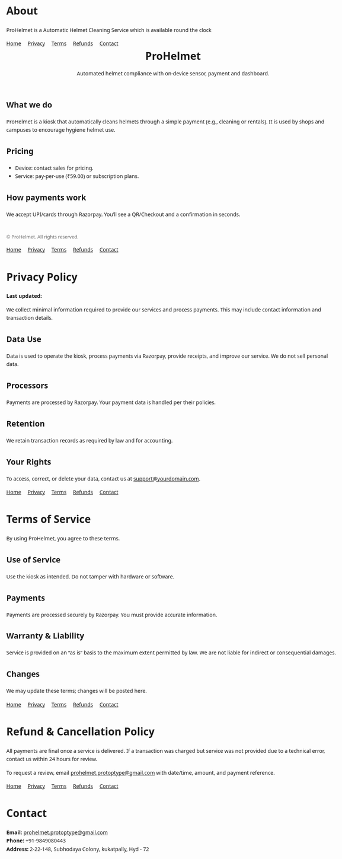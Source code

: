 # About
ProHelmet is a Automatic Helmet Cleaning Service which is available round the clock
<!doctype html>
<html lang="en">
<head>
  <meta charset="utf-8" />
  <title>ProHelmet — Smart Helmet Station</title>
  <meta name="viewport" content="width=device-width, initial-scale=1" />
  <style>body{font-family:system-ui,-apple-system,Segoe UI,Roboto,Arial,sans-serif;max-width:900px;margin:40px auto;padding:0 16px;line-height:1.6}nav a{margin-right:14px}header h1{margin:0 0 8px}footer{margin-top:40px;font-size:.9em;color:#666}</style>
</head>
<body>
  <nav>
    <a href="index.html">Home</a>
    <a href="privacy.html">Privacy</a>
    <a href="terms.html">Terms</a>
    <a href="refund.html">Refunds</a>
    <a href="contact.html">Contact</a>
  </nav>

  <header>
    <h1>ProHelmet</h1>
    <p>Automated helmet compliance with on-device sensor, payment and dashboard.</p>
  </header>

  <h2>What we do</h2>
  <p>ProHelmet is a kiosk that automatically cleans helmets through a simple payment (e.g., cleaning or rentals). It is used by shops and campuses to encourage hygiene helmet use.</p>

  <h2>Pricing</h2>
  <ul>
    <li>Device: contact sales for pricing.</li>
    <li>Service: pay-per-use (₹59.00) or subscription plans.</li>
  </ul>

  <h2>How payments work</h2>
  <p>We accept UPI/cards through Razorpay. You’ll see a QR/Checkout and a confirmation in seconds.</p>

  <footer>
    <p>© <span id="y"></span> ProHelmet. All rights reserved.</p>
  </footer>
  <script>document.getElementById('y').textContent=new Date().getFullYear()</script>
</body>
</html>




<!doctype html>
<html lang="en"><head>
<meta charset="utf-8"><meta name="viewport" content="width=device-width,initial-scale=1">
<title>Privacy Policy — ProHelmet</title>
<style>body{font-family:system-ui,max-width:900px;margin:40px auto;padding:0 16px;line-height:1.6}nav a{margin-right:14px}</style>
</head><body>
<nav>
  <a href="index.html">Home</a>
  <a href="privacy.html">Privacy</a>
  <a href="terms.html">Terms</a>
  <a href="refund.html">Refunds</a>
  <a href="contact.html">Contact</a>
</nav>
<h1>Privacy Policy</h1>
<p><strong>Last updated:</strong> <span id="d"></span></p>
<p>We collect minimal information required to provide our services and process payments. This may include contact information and transaction details.</p>
<h2>Data Use</h2>
<p>Data is used to operate the kiosk, process payments via Razorpay, provide receipts, and improve our service. We do not sell personal data.</p>
<h2>Processors</h2>
<p>Payments are processed by Razorpay. Your payment data is handled per their policies.</p>
<h2>Retention</h2>
<p>We retain transaction records as required by law and for accounting.</p>
<h2>Your Rights</h2>
<p>To access, correct, or delete your data, contact us at <a href="prohelmet.prototype@gmail.com">support@yourdomain.com</a>.</p>
<script>document.getElementById('d').textContent=new Date().toISOString().slice(0,10)</script>
</body></html>





<!doctype html>
<html lang="en"><head>
<meta charset="utf-8"><meta name="viewport" content="width=device-width,initial-scale=1">
<title>Terms of Service — ProHelmet</title>
<style>body{font-family:system-ui,max-width:900px;margin:40px auto;padding:0 16px;line-height:1.6}nav a{margin-right:14px}</style>
</head><body>
<nav>
  <a href="index.html">Home</a>
  <a href="privacy.html">Privacy</a>
  <a href="terms.html">Terms</a>
  <a href="refund.html">Refunds</a>
  <a href="contact.html">Contact</a>
</nav>
<h1>Terms of Service</h1>
<p>By using ProHelmet, you agree to these terms.</p>
<h2>Use of Service</h2>
<p>Use the kiosk as intended. Do not tamper with hardware or software.</p>
<h2>Payments</h2>
<p>Payments are processed securely by Razorpay. You must provide accurate information.</p>
<h2>Warranty & Liability</h2>
<p>Service is provided on an “as is” basis to the maximum extent permitted by law. We are not liable for indirect or consequential damages.</p>
<h2>Changes</h2>
<p>We may update these terms; changes will be posted here.</p>
</body></html>





<!doctype html>
<html lang="en"><head>
<meta charset="utf-8"><meta name="viewport" content="width=device-width,initial-scale=1">
<title>Refund & Cancellation — ProHelmet</title>
<style>body{font-family:system-ui,max-width:900px;margin:40px auto;padding:0 16px;line-height:1.6}nav a{margin-right:14px}</style>
</head><body>
<nav>
  <a href="index.html">Home</a>
  <a href="privacy.html">Privacy</a>
  <a href="terms.html">Terms</a>
  <a href="refund.html">Refunds</a>
  <a href="contact.html">Contact</a>
</nav>
<h1>Refund & Cancellation Policy</h1>
<p>All payments are final once a service is delivered. If a transaction was charged but service was not provided due to a technical error, contact us within 24 hours for review.</p>
<p>To request a review, email <a href="mailto:prohelmet.protoptype@gmail.com">prohelmet.protoptype@gmail.com</a> with date/time, amount, and payment reference.</p>
</body></html>


<!doctype html>
<html lang="en"><head>
<meta charset="utf-8"><meta name="viewport" content="width=device-width,initial-scale=1">
<title>Contact — ProHelmet</title>
<style>body{font-family:system-ui,max-width:900px;margin:40px auto;padding:0 16px;line-height:1.6}nav a{margin-right:14px}</style>
</head><body>
<nav>
  <a href="index.html">Home</a>
  <a href="privacy.html">Privacy</a>
  <a href="terms.html">Terms</a>
  <a href="refund.html">Refunds</a>
  <a href="contact.html">Contact</a>
</nav>
<h1>Contact</h1>
<p><strong>Email:</strong> <a href="mailto:prohelmet.protoptype@gmail.com">prohelmet.protoptype@gmail.com</a><br>
<strong>Phone:</strong> +91-9849080443<br>
<strong>Address:</strong> 2-22-148, Subhodaya Colony, kukatpally, Hyd - 72</p>
</body></html>




